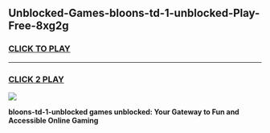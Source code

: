 
## Unblocked-Games-bloons-td-1-unblocked-Play-Free-8xg2g
<h3>
<a href="https://premium76.site?title=bloons-td-1-unblocked&ref=21A">CLICK TO PLAY</a></h3>
<hr>

<h3>
<a href="https://premium76.site?title=bloons-td-1-unblocked&ref=21A">CLICK 2 PLAY</a>
  
</h3>

<a href="https://premium76.site?title=bloons-td-1-unblocked&ref=21A"><img src="https://clearcache.store/games.png"></a>


**bloons-td-1-unblocked games unblocked: Your Gateway to Fun and Accessible Online Gaming**
